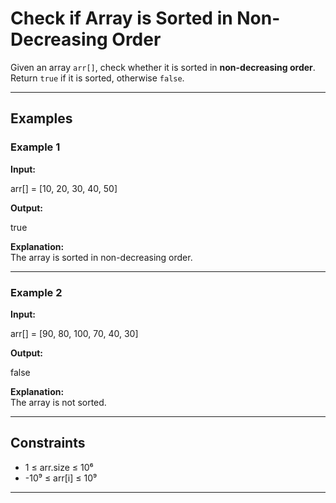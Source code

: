 # Check if Array is Sorted in Non-Decreasing Order

Given an array `arr[]`, check whether it is sorted in **non-decreasing order**.  
Return `true` if it is sorted, otherwise `false`.

---

## Examples

### Example 1
**Input:**  

arr[] = [10, 20, 30, 40, 50]


**Output:**  

true


**Explanation:**  
The array is sorted in non-decreasing order.

---

### Example 2
**Input:**  

arr[] = [90, 80, 100, 70, 40, 30]


**Output:**  

false


**Explanation:**  
The array is not sorted.

---

## Constraints
- 1 ≤ arr.size ≤ 10⁶  
- -10⁹ ≤ arr[i] ≤ 10⁹  

---
